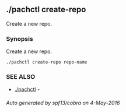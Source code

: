 ## ./pachctl create-repo

Create a new repo.

### Synopsis


Create a new repo.

```
./pachctl create-repo repo-name
```

### SEE ALSO
* [./pachctl](./pachctl.md)	 - 

###### Auto generated by spf13/cobra on 4-May-2016
